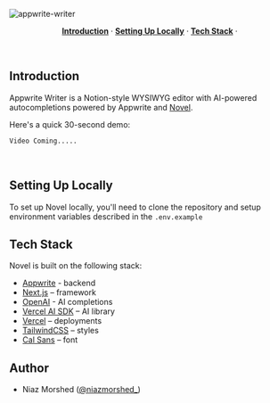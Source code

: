 ![appwrite-writer](https://github.com/NiazMorshed2007/appwrite-writer/assets/77217706/d08d738a-ae6c-4751-810c-7729669abfd6)

<p align="center">
  <a href="#introduction"><strong>Introduction</strong></a> ·
  <a href="#setting-up-locally"><strong>Setting Up Locally</strong></a> ·
  <a href="#tech-stack"><strong>Tech Stack</strong></a> ·
</p>
<br/>

## Introduction

Appwrite Writer is a Notion-style WYSIWYG editor with AI-powered autocompletions powered by Appwrite and [Novel](https://github.com/steven-tey/novel).

Here's a quick 30-second demo:

`Video Coming.....`

<br />

## Setting Up Locally

To set up Novel locally, you'll need to clone the repository and setup environment variables described in the `.env.example`


## Tech Stack

Novel is built on the following stack:

- [Appwrite](https://appwrite.io/) - backend 
- [Next.js](https://nextjs.org/) – framework
- [OpenAI](https://openai.com/) - AI completions
- [Vercel AI SDK](https://sdk.vercel.ai/docs) – AI library
- [Vercel](https://vercel.com) – deployments
- [TailwindCSS](https://tailwindcss.com/) – styles
- [Cal Sans](https://github.com/calcom/font) – font


## Author

- Niaz Morshed ([@niazmorshed_](https://twitter.com/niazmorshed_))
